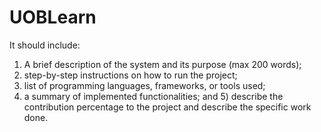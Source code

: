 # UOBLearn
  It should include: 
1) A brief description of the system and its purpose (max 200 words);
2) step-by-step instructions on how to run the project;
3) list of programming languages, frameworks, or tools used;
4) a summary of implemented functionalities; and 5) describe the contribution percentage to the project and describe the specific work done.
